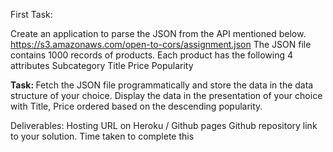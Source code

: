 First Task:

Create an application to parse the JSON from the API mentioned below.
https://s3.amazonaws.com/open-to-cors/assignment.json
The JSON file contains 1000 records of products. Each product has the following 4 attributes 
Subcategory
Title
Price
Popularity 

<b> Task: </b>
Fetch the JSON file programmatically and store the data in the data structure of your choice.
Display the data in the presentation of your choice with Title, Price ordered based on the descending popularity.

Deliverables: 
Hosting URL on Heroku / Github pages
Github repository link to your solution.
Time taken to complete this

